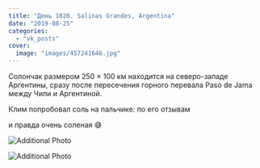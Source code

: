 ```yaml
---
title: "День 1020. Salinas Grandes, Argentina"
date: "2019-08-25"
categories: 
  - "vk_posts"
cover:
  image: "images/457241646.jpg"
---
```


Солончак размером 250 × 100 км находится на северо-западе Аргентины, сразу после пересечения горного перевала Paso de Jama между Чили и Аргентиной.

Клим попробовал соль на пальчике: по его отзывам

<!--more--> и правда очень соленая 😅

![Additional Photo](https://vodpop.ru/wp-content/uploads/2023/07/457241647.jpg)

![Additional Photo](https://vodpop.ru/wp-content/uploads/2023/07/457241648.jpg)
